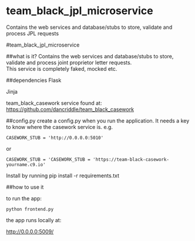 team_black_jpl_microservice
===========================

Contains the web services and database/stubs to store, validate and process JPL requests

#team_black_jpl_microservice

##what is it?
Contains the web services and database/stubs to store, validate and process joint proprietor letter requests.  
This service is completely faked, mocked etc.

##dependencies
Flask
 
Jinja

team_black_casework service found at: https://github.com/dancriddle/team_black_casework

##config.py
create a config.py when you run the application.  It needs a key to know where the casework service is.  e.g.

```
CASEWORK_STUB = 'http://0.0.0.0:5010'
```
or

```
CASEWORK_STUB = 'CASEWORK_STUB = 'https://team-black-casework-yourname.c9.io'
```

Install by running pip install -r requirements.txt

##how to use it

to run the app:
```
python frontend.py
```

the app runs locally at:

http://0.0.0.0:5009/
